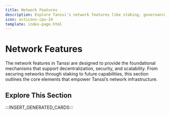```yaml
---
title: Network Features
description: Explore Tanssi's network features like staking, governance, and treasury, supporting its role as a decentralized network orchestrator for the Web3 ecosystem.
icon: octicons-cpu-24
template: index-page.html
---
```


# Network Features

The network features in Tanssi are designed to provide the foundational mechanisms that support decentralization, security, and scalability. From securing networks through staking to future capabilities, this section outlines the core elements that empower Tanssi’s network infrastructure.

## Explore This Section

:::INSERT_GENERATED_CARDS:::
